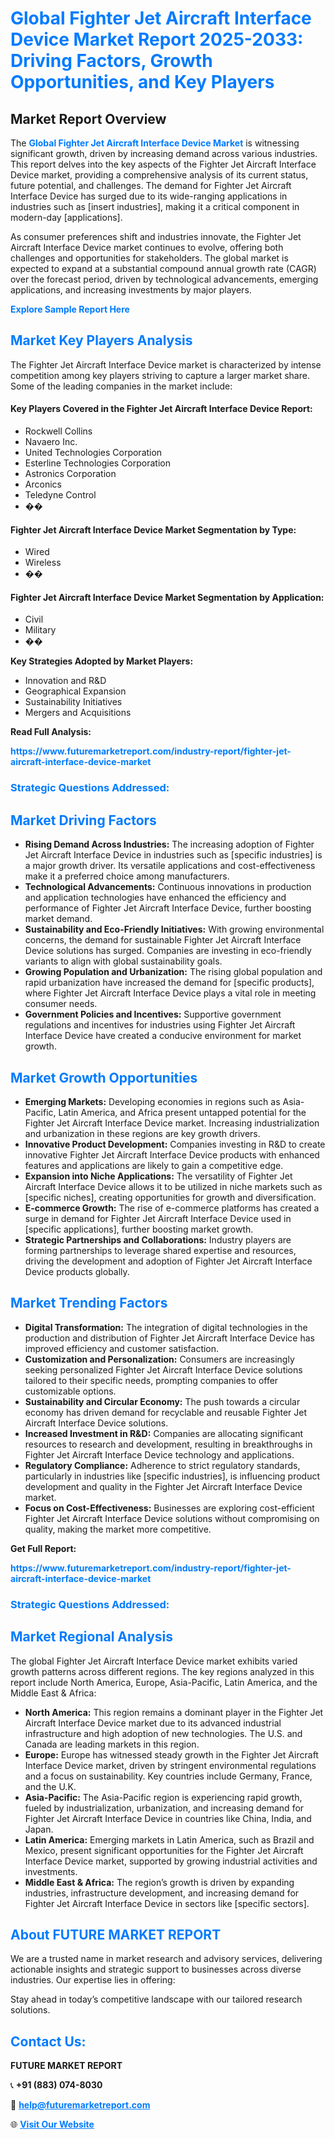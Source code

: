 <h1 style="color: #007BFF;">Global Fighter Jet Aircraft Interface Device Market Report 2025-2033: Driving Factors, Growth Opportunities, and Key Players</h1>

<section id="overview">
<h2>Market Report Overview</h2>
<p>The <a href="https://www.futuremarketreport.com/industry-report/fighter-jet-aircraft-interface-device-market" style="color: #007BFF; text-decoration: none;"><strong>Global Fighter Jet Aircraft Interface Device Market</strong></a> is witnessing significant growth, driven by increasing demand across various industries. This report delves into the key aspects of the Fighter Jet Aircraft Interface Device market, providing a comprehensive analysis of its current status, future potential, and challenges. The demand for Fighter Jet Aircraft Interface Device has surged due to its wide-ranging applications in industries such as [insert industries], making it a critical component in modern-day [applications].</p>
<p>As consumer preferences shift and industries innovate, the Fighter Jet Aircraft Interface Device market continues to evolve, offering both challenges and opportunities for stakeholders. The global market is expected to expand at a substantial compound annual growth rate (CAGR) over the forecast period, driven by technological advancements, emerging applications, and increasing investments by major players.</p>
</section>

<section id="overview">
<p><a href="https://www.futuremarketreport.com/request-sample/reportId=113860" style="color: #007BFF; text-decoration: none;"><strong>Explore Sample Report Here</strong></a></p>
</section>

<section id="key-players">
<h2 style="color: #007BFF;">Market Key Players Analysis</h2>
<p>The Fighter Jet Aircraft Interface Device market is characterized by intense competition among key players striving to capture a larger market share. Some of the leading companies in the market include:</p>
<h4>Key Players Covered in the Fighter Jet Aircraft Interface Device Report:</h4>
<ul><li>Rockwell Collins</li><li>Navaero Inc.</li><li>United Technologies Corporation</li><li>Esterline Technologies Corporation</li><li>Astronics Corporation</li><li>Arconics</li><li>Teledyne Control</li><li>��</li></ul>
<h4>Fighter Jet Aircraft Interface Device Market Segmentation by Type:</h4>
<ul><li>Wired</li><li>Wireless</li><li>��</li></ul>

<h4>Fighter Jet Aircraft Interface Device Market Segmentation by Application:</h4>
<ul><li>Civil</li><li>Military</li><li>��</li></ul>
<p><strong>Key Strategies Adopted by Market Players:</strong></p>
<ul>
<li>Innovation and R&D</li>
<li>Geographical Expansion</li>
<li>Sustainability Initiatives</li>
<li>Mergers and Acquisitions</li>
</ul>
</section>

<section>
<p><strong>Read Full Analysis: </strong></p><a href="https://www.futuremarketreport.com/industry-report/fighter-jet-aircraft-interface-device-market" style="color: #007BFF; text-decoration: none;"><strong>https://www.futuremarketreport.com/industry-report/fighter-jet-aircraft-interface-device-market</strong></a>
<h3 style="color: #007BFF;">Strategic Questions Addressed:</h3>
</section>

<section id="driving-factors">
<h2 style="color: #007BFF;">Market Driving Factors</h2>
<ul>
<li><strong>Rising Demand Across Industries:</strong> The increasing adoption of Fighter Jet Aircraft Interface Device in industries such as [specific industries] is a major growth driver. Its versatile applications and cost-effectiveness make it a preferred choice among manufacturers.</li>
<li><strong>Technological Advancements:</strong> Continuous innovations in production and application technologies have enhanced the efficiency and performance of Fighter Jet Aircraft Interface Device, further boosting market demand.</li>
<li><strong>Sustainability and Eco-Friendly Initiatives:</strong> With growing environmental concerns, the demand for sustainable Fighter Jet Aircraft Interface Device solutions has surged. Companies are investing in eco-friendly variants to align with global sustainability goals.</li>
<li><strong>Growing Population and Urbanization:</strong> The rising global population and rapid urbanization have increased the demand for [specific products], where Fighter Jet Aircraft Interface Device plays a vital role in meeting consumer needs.</li>
<li><strong>Government Policies and Incentives:</strong> Supportive government regulations and incentives for industries using Fighter Jet Aircraft Interface Device have created a conducive environment for market growth.</li>
</ul>
</section>

<section id="growth-opportunities">
<h2 style="color: #007BFF;">Market Growth Opportunities</h2>
<ul>
<li><strong>Emerging Markets:</strong> Developing economies in regions such as Asia-Pacific, Latin America, and Africa present untapped potential for the Fighter Jet Aircraft Interface Device market. Increasing industrialization and urbanization in these regions are key growth drivers.</li>
<li><strong>Innovative Product Development:</strong> Companies investing in R&D to create innovative Fighter Jet Aircraft Interface Device products with enhanced features and applications are likely to gain a competitive edge.</li>
<li><strong>Expansion into Niche Applications:</strong> The versatility of Fighter Jet Aircraft Interface Device allows it to be utilized in niche markets such as [specific niches], creating opportunities for growth and diversification.</li>
<li><strong>E-commerce Growth:</strong> The rise of e-commerce platforms has created a surge in demand for Fighter Jet Aircraft Interface Device used in [specific applications], further boosting market growth.</li>
<li><strong>Strategic Partnerships and Collaborations:</strong> Industry players are forming partnerships to leverage shared expertise and resources, driving the development and adoption of Fighter Jet Aircraft Interface Device products globally.</li>
</ul>
</section>

<section id="trending-factors">
<h2 style="color: #007BFF;">Market Trending Factors</h2>
<ul>
<li><strong>Digital Transformation:</strong> The integration of digital technologies in the production and distribution of Fighter Jet Aircraft Interface Device has improved efficiency and customer satisfaction.</li>
<li><strong>Customization and Personalization:</strong> Consumers are increasingly seeking personalized Fighter Jet Aircraft Interface Device solutions tailored to their specific needs, prompting companies to offer customizable options.</li>
<li><strong>Sustainability and Circular Economy:</strong> The push towards a circular economy has driven demand for recyclable and reusable Fighter Jet Aircraft Interface Device solutions.</li>
<li><strong>Increased Investment in R&D:</strong> Companies are allocating significant resources to research and development, resulting in breakthroughs in Fighter Jet Aircraft Interface Device technology and applications.</li>
<li><strong>Regulatory Compliance:</strong> Adherence to strict regulatory standards, particularly in industries like [specific industries], is influencing product development and quality in the Fighter Jet Aircraft Interface Device market.</li>
<li><strong>Focus on Cost-Effectiveness:</strong> Businesses are exploring cost-efficient Fighter Jet Aircraft Interface Device solutions without compromising on quality, making the market more competitive.</li>
</ul>
</section>

<section>
<p><strong>Get Full Report: </strong></p><a href="https://www.futuremarketreport.com/industry-report/fighter-jet-aircraft-interface-device-market" style="color: #007BFF; text-decoration: none;"><strong>https://www.futuremarketreport.com/industry-report/fighter-jet-aircraft-interface-device-market</strong></a>
<h3 style="color: #007BFF;">Strategic Questions Addressed:</h3>
</section>


<section id="regional-analysis">
<h2 style="color: #007BFF;">Market Regional Analysis</h2>
<p>The global Fighter Jet Aircraft Interface Device market exhibits varied growth patterns across different regions. The key regions analyzed in this report include North America, Europe, Asia-Pacific, Latin America, and the Middle East & Africa:</p>
<ul>
<li><strong>North America:</strong> This region remains a dominant player in the Fighter Jet Aircraft Interface Device market due to its advanced industrial infrastructure and high adoption of new technologies. The U.S. and Canada are leading markets in this region.</li>
<li><strong>Europe:</strong> Europe has witnessed steady growth in the Fighter Jet Aircraft Interface Device market, driven by stringent environmental regulations and a focus on sustainability. Key countries include Germany, France, and the U.K.</li>
<li><strong>Asia-Pacific:</strong> The Asia-Pacific region is experiencing rapid growth, fueled by industrialization, urbanization, and increasing demand for Fighter Jet Aircraft Interface Device in countries like China, India, and Japan.</li>
<li><strong>Latin America:</strong> Emerging markets in Latin America, such as Brazil and Mexico, present significant opportunities for the Fighter Jet Aircraft Interface Device market, supported by growing industrial activities and investments.</li>
<li><strong>Middle East & Africa:</strong> The region’s growth is driven by expanding industries, infrastructure development, and increasing demand for Fighter Jet Aircraft Interface Device in sectors like [specific sectors].</li>
</ul>
</section>

<footer>
<h2 style="color: #007BFF;">About FUTURE MARKET REPORT</h2>
<p>We are a trusted name in market research and advisory services, delivering actionable insights and strategic support to businesses across diverse industries. Our expertise lies in offering:</p>

<p>Stay ahead in today’s competitive landscape with our tailored research solutions.</p>

<h2 style="color: #007BFF;">Contact Us:</h2>
<p><strong>FUTURE MARKET REPORT</strong></p>
<p>📞 <strong>+91 (883) 074-8030</strong></p>
<p>📧 <strong><a href="mailto:help@futuremarketreport.com" style="color: #007BFF;">help@futuremarketreport.com</a></strong></p>
<p>🌐 <strong><a href="https://www.futuremarketreport.com/" style="color: #007BFF;">Visit Our Website</a></strong></p>
</footer>